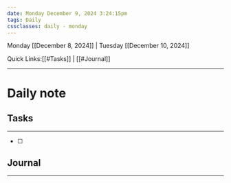 ```yaml
---
date: Monday December 9, 2024 3:24:15pm
tags: Daily
cssclasses: daily - monday
---
```

Monday [[December 8, 2024]] | Tuesday [[December 10, 2024]]

Quick Links:[[#Tasks]] | [[#Journal]] 
***

# Daily note


## Tasks
***
- [ ] 


## Journal
***
